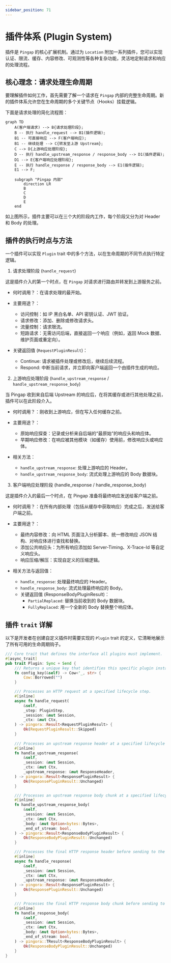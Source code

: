 ```yaml
---
sidebar_position: 71
---
```


# 插件体系 (Plugin System)

插件是 `Pingap` 的核心扩展机制。通过为 `Location` 附加一系列插件，您可以实现认证、限流、缓存、内容修改、可观测性等各种复杂功能，灵活地定制请求和响应的处理流程。


## 核心理念：请求处理生命周期

要理解插件如何工作，首先需要了解一个请求在 `Pingap` 内部的完整生命周期。新的插件体系允许您在生命周期的多个关键节点（Hooks）挂载逻辑。

下面是请求处理的简化流程图：

```mermaid
graph TD
    A(客户端请求) --> B{请求处理阶段};
    B -- 执行 handle_request --> B1(插件逻辑);
    B1 -- 可直接响应 --> F(客户端响应);
    B1 -- 继续处理 --> C{转发至上游 Upstream};
    C --> D{上游响应处理阶段};
    D -- 执行 handle_upstream_response / response_body --> D1(插件逻辑);
    D1 --> E{客户端响应处理阶段};
    E -- 执行 handle_response / response_body --> E1(插件逻辑);
    E1 --> F;

    subgraph "Pingap 内部"
        direction LR
        B
        C
        D
        E
    end
```

如上图所示，插件主要可以在三个大的阶段内工作，每个阶段又分为对 Header 和 Body 的处理。

## 插件的执行时点与方法

一个插件可以实现 `Plugin` trait 中的多个方法，以在生命周期的不同节点执行特定逻辑。

1. 请求处理阶段 (`handle_request`)

这是插件介入的第一个时点，在 `Pingap` 对请求进行路由并转发到上游服务之前。

- 何时调用？：在请求处理的最开始。

- 主要用途？：
  - 访问控制：如 IP 黑白名单、API 密钥认证、JWT 验证。
  - 请求修改：添加、删除或修改请求头。
  - 流量控制：请求限流。
  - 短路请求：无需访问后端，直接返回一个响应（例如，返回 Mock 数据、维护页面或重定向）。

- 关键返回值 (`RequestPluginResult`)：
  - Continue: 请求被插件处理或修改后，继续后续流程。
  - Respond: 中断当前请求，并立即向客户端返回一个由插件生成的响应。

2. 上游响应处理阶段 (`handle_upstream_response` / `handle_upstream_response_body`)

当 Pingap 收到来自后端 Upstream 的响应后，在将其缓存或进行其他处理之前，插件可以在此阶段介入。

- 何时调用？：刚收到上游响应，但在写入任何缓存之前。

- 主要用途？：
  - 原始响应探查：记录或分析来自后端的“最原始”的响应头和响应体。
  - 早期响应修改：在响应被其他模块（如缓存）使用前，修改响应头或响应体。

- 相关方法：
  - `handle_upstream_response`: 处理上游响应的 Header。
  - `handle_upstream_response_body`: 流式处理上游响应的 Body 数据块。


3. 客户端响应处理阶段 (handle_response / handle_response_body)

这是插件介入的最后一个时点，在 Pingap 准备将最终响应发送给客户端之前。

- 何时调用？：在所有内部处理（包括从缓存中获取响应）完成之后，发送给客户端之前。

- 主要用途？：
  - 最终内容修改：向 HTML 页面注入分析脚本、统一修改响应 JSON 结构、对响应体进行查找和替换。
  - 添加公共响应头：为所有响应添加如 Server-Timing、X-Trace-Id 等自定义响应头。
  - 响应压缩/解压：实现自定义的压缩逻辑。

- 相关方法与返回值：
  - `handle_response`: 处理最终响应的 Header。
  - `handle_response_body`: 流式处理最终响应的 Body。
  - 关键返回值 (ResponseBodyPluginResult)：
    - `PartialReplaced`: 替换当前收到的 Body 数据块。
    - `FullyReplaced`: 用一个全新的 Body 替换整个响应体。

## 插件 `trait` 详解

以下是开发者在创建自定义插件时需要实现的 `Plugin` trait 的定义，它清晰地展示了所有可用的生命周期钩子。

```rust
/// Core trait that defines the interface all plugins must implement.
#[async_trait]
pub trait Plugin: Sync + Send {
    /// Returns a unique key that identifies this specific plugin instance.
    fn config_key(&self) -> Cow<'_, str> {
        Cow::Borrowed("")
    }

    /// Processes an HTTP request at a specified lifecycle step.
    #[inline]
    async fn handle_request(
        &self,
        _step: PluginStep,
        _session: &mut Session,
        _ctx: &mut Ctx,
    ) -> pingora::Result<RequestPluginResult> {
        Ok(RequestPluginResult::Skipped)
    }
    
    /// Processes an upstream response header at a specified lifecycle step.
    #[inline]
    fn handle_upstream_response(
        &self,
        _session: &mut Session,
        _ctx: &mut Ctx,
        _upstream_response: &mut ResponseHeader,
    ) -> pingora::Result<ResponsePluginResult> {
        Ok(ResponsePluginResult::Unchanged)
    }

    /// Processes an upstream response body chunk at a specified lifecycle step.
    #[inline]
    fn handle_upstream_response_body(
        &self,
        _session: &mut Session,
        _ctx: &mut Ctx,
        _body: &mut Option<bytes::Bytes>,
        _end_of_stream: bool,
    ) -> pingora::Result<ResponseBodyPluginResult> {
        Ok(ResponseBodyPluginResult::Unchanged)
    }

    /// Processes the final HTTP response header before sending to the client.
    #[inline]
    async fn handle_response(
        &self,
        _session: &mut Session,
        _ctx: &mut Ctx,
        _upstream_response: &mut ResponseHeader,
    ) -> pingora::Result<ResponsePluginResult> {
        Ok(ResponsePluginResult::Unchanged)
    }

    /// Processes the final HTTP response body chunk before sending to the client.
    #[inline]
    fn handle_response_body(
        &self,
        _session: &mut Session,
        _ctx: &mut Ctx,
        _body: &mut Option<bytes::Bytes>,
        _end_of_stream: bool,
    ) -> pingora::TResult<ResponseBodyPluginResult> {
        Ok(ResponseBodyPluginResult::Unchanged)
    }
}
```

